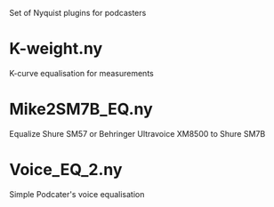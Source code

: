 Set of Nyquist plugins for podcasters

# K-weight.ny
K-curve equalisation for measurements

# Mike2SM7B_EQ.ny
Equalize Shure SM57 or Behringer Ultravoice XM8500 to Shure SM7B

# Voice_EQ_2.ny
Simple Podcater's voice equalisation